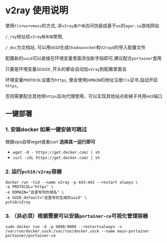 # v2ray 使用说明

使用`tls+ws+vmess`的方式, 非`v2ray客户端`访问伪装成基于`ws`的`agar.io`游戏网站

`/_ray`地址给`v2ray服务端`使用, 

`/_doc`为文档站, 可以用`UUID`生成`Shadowsocket`和`V2rayU`的导入配置文件

配置新的`uuid`可以直接在环境变量里面添加新字段即可,建议配合`portainer`食用

只要是环境变量以`UUID_`开头的都会自动加`v2ray`到配置里面去

环境变量`PROTOCOL`设置为`https`, 便会使用`DOMAIN`的地址注册`tls`证书,自动开启`https`, 

否则需要配合其他带`https`反向代理使用，可以实现其他站点和梯子共用`443`端口

## 一键部署
### 1. 安装docker 如果一键安装可跳过

根据vps自带wget或者curl **选择其一运行即可**
- `wget -O - https://get.docker.com/ | sh`
- `curl -sSL https://get.docker.com/ | sh`


### 2. 运行`pch18/v2ray`容器
```
docker run -tid --name v2ray -p 443:443 --restart always \ 
-e PROTOCOL="https" \ 
-e DOMAIN="这里写你的域名" \ 
-e UUID_default="这里写你生成的uuid" \ 
pch18/v2ray
```

### 3. （非必须）根据需要可以安装`portainer-ce`可视化管理容器
```
sudo docker run -d -p 9000:9000 --restart=always -v /var/run/docker.sock:/var/run/docker.sock --name main-portainer portainer/portainer-ce
```
